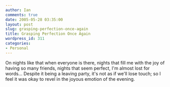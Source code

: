 ```yaml
---
author: Ian
comments: true
date: 2005-05-28 03:35:00
layout: post
slug: grasping-perfection-once-again
title: Grasping Perfection Once Again
wordpress_id: 311
categories:
- Personal
---
```


On nights like that when everyone is there, nights that fill me with the joy of having so many friends, nights that seem perfect, I'm almost lost for words...  Despite it being a leaving party, it's not as if we'll lose touch; so I feel it was okay to revel in the joyous emotion of the evening.
